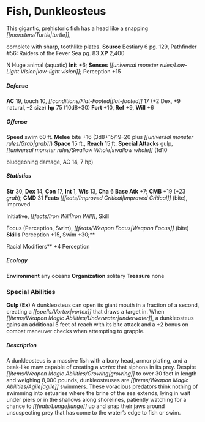 ﻿---
cssclass: [monsters]
title1: Fish, Dunkleosteus
desc_short: This gigantic, prehistoric fish has a head like a snapping turtle,complete
  with sharp, toothlike plates.
title2: Dunkleosteus
CR: 6
sources:
- name: Bestiary 6
  page: 129
  link: http://paizo.com/products/btpy9oge?Pathfinder-Roleplaying-Game-Bestiary-6-Hardcover
- name: 'Pathfinder #56: Raiders of the Fever Sea'
  page: 83
  link: http://paizo.com/pathfinder/adventurePath/skullAndShackles/v5748btpy8moe
XP: 2400
alignment: N
size: Huge
type: animal
subtypes:
- aquatic
initiative:
  bonus: 6
senses:
  low-light vision: true
AC:
  AC: 19
  touch: 10
  flat_footed: 17
  components:
    dex: 2
    natural: 9
    size: -2
HP:
  HP: 75
  long: 10d8+30
saves:
  fort: 10
  ref: 9
  will: 6
speeds:
  swim: 60
attacks:
  melee:
  - - text: bite +16 (3d8+15/19-20 plus grab)
      entries:
      - - damage: 3d8+15
          crit_range: 19-20
        - effect: grab
      attack: bite
      bonus:
      - 16
  special:
  - gulp
  - swallow whole (1d10bludgeoning damage, AC 14, 7 hp)
space: 15
reach: 15
ability_scores:
  STR: 30
  DEX: 14
  CON: 17
  INT: 1
  WIS: 13
  CHA: 6
BAB: 7
CMB: 19
CMB_other: +23 grab
CMD: 31
feats:
- name: Improved Critical (bite)
- name: ImprovedInitiative
- name: Iron Will
- name: SkillFocus (Perception)
- name: SkillFocus (Swim)
- name: Weapon Focus (bite)
skills:
  Perception: 15
  Swim: 30
  _racial_mods:
    Perception:
      _: 4
ecology:
  environment: any oceans
  organization: solitary
  treasure_type: none
special_abilities:
  Gulp (Ex): A dunkleosteus can open its giant mouth in a fraction of a second, creating
    a vortex that draws a target in. When underwater, a dunkleosteus gains an additional
    5 feet of reach with its bite attack and a +2 bonus on combat maneuver checks
    when attempting to grapple.
desc_long: A dunkleosteus is a massive fish with a bony head, armor plating, and a
  beak-like maw capable of creating a vortex that siphons in its prey. Despite growing
  to over 30 feet in length and weighing 8,000 pounds, dunkleosteuses are agile swimmers.
  These voracious predators think nothing of swimming into estuaries where the brine
  of the sea extends, lying in wait under piers or in the shallows along shorelines,
  patiently watching for a chance to lunge up and snap their jaws around unsuspecting
  prey that has come to the water's edge to fish or swim.

---

# Fish, Dunkleosteus
This gigantic, prehistoric fish has a head like a snapping _[[monsters/Turtle|turtle]]_,

complete with sharp, toothlike plates.
**Source** Bestiary 6 pg. 129, Pathfinder #56: Raiders of the Fever Sea pg. 83
**XP** 2,400

N Huge animal (aquatic)
**Init** +6; **Senses** _[[universal monster rules/Low-Light Vision|low-light vision]]_; Perception +15

##### Defense

**AC** 19, touch 10, _[[conditions/Flat-Footed|flat-footed]]_ 17 (+2 Dex, +9 natural, –2 size)
**hp** 75 (10d8+30)
**Fort** +10, **Ref** +9, **Will** +6

##### Offense
**Speed** swim 60 ft.
**Melee** bite +16 (3d8+15/19–20 plus _[[universal monster rules/Grab|grab]]_)
**Space** 15 ft., **Reach** 15 ft.
**Special Attacks** gulp, _[[universal monster rules/Swallow Whole|swallow whole]]_ (1d10

bludgeoning damage, AC 14, 7 hp)

##### Statistics
**Str** 30, **Dex** 14, **Con** 17, **Int** 1, **Wis** 13, **Cha** 6
**Base Atk** +7; **CMB** +19 (+23 _grab_); **CMD** 31
**Feats** _[[feats/Improved Critical|Improved Critical]]_ (bite), Improved

Initiative, _[[feats/Iron Will|Iron Will]]_, Skill

Focus (Perception, Swim), _[[feats/Weapon Focus|Weapon Focus]]_ (bite)
**Skills** Perception +15, Swim +30;**

Racial Modifiers** +4 Perception

##### Ecology

**Environment** any oceans
**Organization** solitary
**Treasure** none

### Special Abilities

**Gulp (Ex)** A dunkleosteus can open its giant mouth in a fraction of a second, creating a _[[spells/Vortex|vortex]]_ that draws a target in. When _[[items/Weapon Magic Abilities/Underwater|underwater]]_, a dunkleosteus gains an additional 5 feet of reach with its bite attack and a +2 bonus on combat maneuver checks when attempting to grapple.

##### Description

A dunkleosteus is a massive fish with a bony head, armor plating, and a beak-like maw capable of creating a _vortex_ that siphons in its prey. Despite _[[items/Weapon Magic Abilities/Growing|growing]]_ to over 30 feet in length and weighing 8,000 pounds, dunkleosteuses are _[[items/Weapon Magic Abilities/Agile|agile]]_ swimmers. These voracious predators think nothing of swimming into estuaries where the brine of the sea extends, lying in wait under piers or in the shallows along shorelines, patiently watching for a chance to _[[feats/Lunge|lunge]]_ up and snap their jaws around unsuspecting prey that has come to the water’s edge to fish or swim.